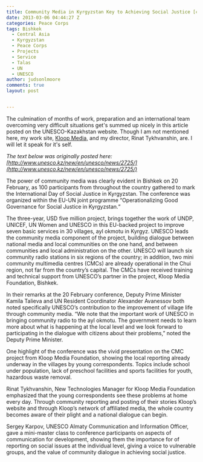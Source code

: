 ```yaml
---
title: Community Media in Kyrgyzstan Key to Achieving Social Justice [cross-post]
date: 2013-03-06 04:44:27 Z
categories: Peace Corps
tags: Bishkek
  - Central Asia
  - Kyrgyzstan
  - Peace Corps
  - Projects
  - Service
  - Talas
  - UN
  - UNESCO
author: judsonlmoore
comments: true
layout: post


---
```


The culmination of months of work, preparation and an international team overcoming very difficult situations get's summed up nicely in this article posted on the UNESCO-Kazakhstan website. Though I am not mentioned here, my work site, [Kloop Media,](http://kloop.kg) and my director, Rinat Tykhvanshin, are. I will let it speak for it's self.

_The text below was originally posted here: [http://www.unesco.kz/new/en/unesco/news/2725/](http://www.unesco.kz/new/en/unesco/news/2725/)_

The power of community media was clearly evident in Bishkek on 20 February, as 100 participants from throughout the country gathered to mark the International Day of Social Justice in Kyrgyzstan. The conference was organized within the EU-UN joint programme “Operationalizing Good Governance for Social Justice in Kyrgyzstan.“

The three-year, USD five million project, brings together the work of UNDP, UNICEF, UN Women and UNESCO in this EU-backed project to improve seven basic services in 30 villages, ayl okmotu in Kyrgyz. UNESCO leads the community media component of the project, building dialogue between national media and local communities on the one hand, and between communities and local administration on the other. UNESCO will launch six community radio stations in six regions of the country; in addition, two mini community multimedia centres (CMCs) are already operational in the Chui region, not far from the country’s capital. The CMCs have received training and technical support from UNESCO’s partner in the project, Kloop Media Foundation, Bishkek.

In their remarks at the 20 February conference, Deputy Prime Minister Kamila Talieva and UN Resident Coordinator Alexander Avanessov both noted specifically UNESCO’s contribution to the improvement of village life through community media. “We note that the important work of UNESCO in bringing community radio to the ayl okmotu. The government needs to learn more about what is happening at the local level and we look forward to participating in the dialogue with citizens about their problems,” noted the Deputy Prime Minister.

One highlight of the conference was the vivid presentation on the CMC project from Kloop Media Foundation, showing the local reporting already underway in the villages by young correspondents. Topics include school under population, lack of preschool facilities and sports facilities for youth, hazardous waste removal.

Rinat Tykhvanshin, New Technologies Manager for Kloop Media Foundation emphasized that the young correspondents see these problems at home every day. Through community reporting and posting of their stories Kloop’s website and through Kloop’s network of affiliated media, the whole country becomes aware of their plight and a national dialogue can begin.

Sergey Karpov, UNESCO Almaty Communication and Information Officer, gave a mini-master class to conference participants on aspects of communication for development, showing them the importance for of reporting on social issues at the individual level, giving a voice to vulnerable groups, and the value of community dialogue in achieving social justice.
